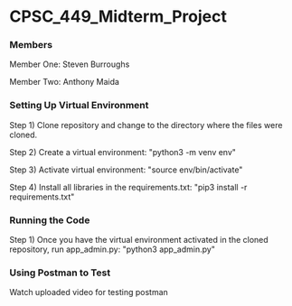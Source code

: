 # CPSC_449_Midterm_Project

### Members

Member One: Steven Burroughs

Member Two: Anthony Maida

### Setting Up Virtual Environment

Step 1) Clone repository and change to the directory where the files were cloned.

Step 2) Create a virtual environment: "python3 -m venv env"

Step 3) Activate virtual environment: "source env/bin/activate"

Step 4) Install all libraries in the requirements.txt: "pip3 install -r requirements.txt"

### Running the Code

Step 1) Once you have the virtual environment activated in the cloned repository, run app_admin.py: "python3 app_admin.py"

### Using Postman to Test

Watch uploaded video for testing postman
